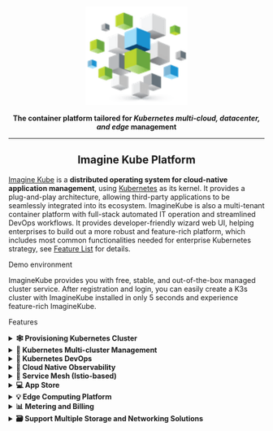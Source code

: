 <p align="center">
<a href="https://imaginekube.com/"><img src="docs/images/logo-128.png" alt="banner" width="200px"></a>
</p>

<p align="center">
<b>The container platform tailored for <i>Kubernetes multi-cloud, datacenter, and edge</i> management</b>
</p>

----
<h2 align="center">
 Imagine Kube Platform
</h2>

[Imagine Kube](https://imaginekube.com/) is a **distributed operating system for cloud-native application management**, using [Kubernetes](https://kubernetes.io) as its kernel. It provides a plug-and-play architecture, allowing third-party applications to be seamlessly integrated into its ecosystem. ImagineKube is also a multi-tenant container platform with full-stack automated IT operation and streamlined DevOps workflows. It provides developer-friendly wizard web UI, helping enterprises to build out a more robust and feature-rich platform, which includes most common functionalities needed for enterprise Kubernetes strategy, see [Feature List](#features) for details.


Demo environment

 ImagineKube provides you with free, stable, and out-of-the-box managed cluster service. After registration and login, you can easily create a K3s cluster with ImagineKube installed in only 5 seconds and experience feature-rich ImagineKube.


Features
<details>
  <summary><b>🕸 Provisioning Kubernetes Cluster</b></summary>
  Support deploy Kubernetes on any infrastructure, support online and air-gapped installation. <a href="https://imaginekube.com/docs/installing-on-linux/introduction/intro/">Learn more</a>.
  </details>
<details>
  <summary><b>🔗 Kubernetes Multi-cluster Management</b></summary>
  Provide a centralized control plane to manage multiple Kubernetes clusters, and support the ability to propagate an app to multiple K8s clusters across different cloud providers.
  </details>
<details>
  <summary><b>🤖 Kubernetes DevOps</b></summary>
  Provide GitOps-based CD solutions and use Argo CD to provide the underlying support, collecting CD status information in real time. With the mainstream CI engine Jenkins integrated, DevOps has never been easier. <a href="https://imaginekube.com/devops/">Learn more</a>.
  </details>
<details>
  <summary><b>🔎 Cloud Native Observability</b></summary>
  Multi-dimensional monitoring, events and auditing logs are supported; multi-tenant log query and collection, alerting and notification are built-in. <a href="https://imaginekube.com/observability/">Learn more</a>.
  </details>
<details>
  <summary><b>🧩 Service Mesh (Istio-based)</b></summary>
  Provide fine-grained traffic management, observability and tracing for distributed microservice applications, provides visualization for traffic topology. <a href="https://imaginekube.com/service-mesh/">Learn more</a>.
  </details>
<details>
  <summary><b>💻 App Store</b></summary>
  Provide an App Store for Helm-based applications, and offer application lifecycle management on Kubernetes platform. <a href="https://imaginekube.com/docs/pluggable-components/app-store/">Learn more</a>.
  </details>
<details>
  <summary><b>💡 Edge Computing Platform</b></summary>
  ImagineKube integrates <a href="https://kubeedge.io/en/">KubeEdge</a> to enable users to deploy applications on the edge devices and view logs and monitoring metrics of them on the console. <a href="https://imaginekube.com/docs/pluggable-components/kubeedge/">Learn more</a>.
  </details>
<details>
  <summary><b>📊 Metering and Billing</b></summary>
  Track resource consumption at different levels on a unified dashboard, which helps you make better-informed decisions on planning and reduce the cost. <a href="https://imaginekube.com/docs/toolbox/metering-and-billing/view-resource-consumption/">Learn more</a>.
  </details>
<details>
  <summary><b>🗃 Support Multiple Storage and Networking Solutions</b></summary>
  <li>Support GlusterFS, CephRBD, NFS, LocalPV solutions, and provide CSI plugins to consume storage from multiple cloud providers.</li><li>Provide Load Balancer Implementation <a href="https://github.com/imaginekube/openelb">Open
